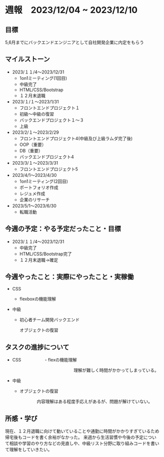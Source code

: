 # 週報　2023/12/04 ~ 2023/12/10

## 目標
5,6月までにバックエンドエンジニアとして自社開発企業に内定をもらう

## マイルストーン
- 2023/１１/4〜2023/12/31
    - 1on1ミーティング(1回目)
    - 中級完了
    - HTML/CSS/Bootstrap
    - １２月末退職
- 2023/１/１〜2023/1/31
    - フロントエンドプロジェクト１
    - 初級〜中級の復習
    - バックエンドプロジェクト１〜３
    - 上級
- 2023/2/１〜2023/2/29
    - フロントエンドプロジェクト4(中級及び上級ラムダ完了後)
    - OOP（重要）
    - DB（重要）
    - バックエンドプロジェクト4
- 2023/3/１〜2023/3/31
    - フロントエンドプロジェクト5
- 2023/4/1〜2023/4/30
    - 1on1ミーティング(2回目)
    - ポートフォリオ作成
    - レジュメ作成
    - 企業のリサーチ
- 2023/5/1〜2023/6/30
    - 転職活動

## 今週の予定：やる予定だったこと・目標
- 2023/１１/4〜2023/12/31
    - 中級完了
    - HTML/CSS/Bootstrap完了
    - １２月末退職→確定

## 今週やったこと：実際にやったこと・実稼働
- CSS
    - flexboxの機能理解

- 中級
    - 初心者チーム開発バックエンド

        オブジェクトの復習

## タスクの進捗について
- CSS
　　　　　 - flexの機能理解

　　　　　　　　　　　　　　　　理解が難しく時間がかかってしまっている。

- 中級
    - オブジェクトの復習

      　　　　内容理解はある程度手応えがあるが、問題が解けていない。
    
## 所感・学び
現在、１２月退職に向けて動いていることや通勤に時間がかかりすぎているため帰宅後もコードを書く余裕がなかった。
来週から生活習慣や今後の予定について相談や学習のやり方などの見直しや、中級リスト分野に取り組みコードを書いて理解をしていきたい。
